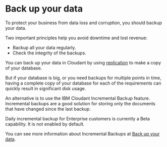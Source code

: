 # Back up your data

To protect your business from data loss and corruption,
you should backup your data.

Two important principles help you avoid downtime and lost revenue:

-	Backup all your data regularly.
-	Check the integrity of the backups.

You can back up your data in Cloudant by using [replication](replication.html) to make a copy of your database.

But if your database is big,
or you need backups for multiple points in time,
having a complete copy of your database for each of the requirements can quickly result in significant disk usage.

An alternative is to use the IBM Cloudant Incremental Backup feature.
Incremental backups are a good solution for storing only the documents that have changed since the last backup.

<aside class="warning" role="complementary" aria-label="betaforenterprise">Daily incremental backup for Enterprise customers is currently a Beta capability.
It is not enabled by default.</aside>

You can see more information about Incremental Backups at [Back up your data](../guides/backup-guide.html).
